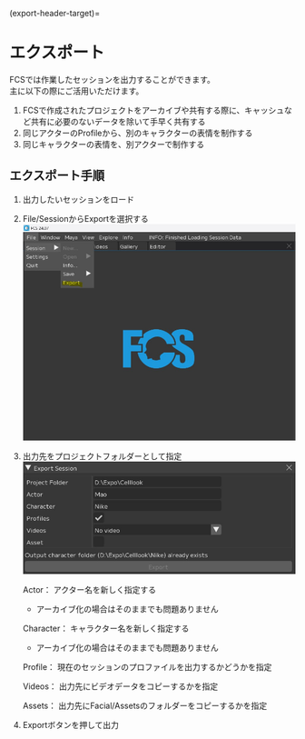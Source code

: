 (export-header-target)=
# エクスポート
FCSでは作業したセッションを出力することができます。  
主に以下の際にご活用いただけます。
1. FCSで作成されたプロジェクトをアーカイブや共有する際に、キャッシュなど共有に必要のないデータを除いて手早く共有する
2. 同じアクターのProfileから、別のキャラクターの表情を制作する
3. 同じキャラクターの表情を、別アクターで制作する


## エクスポート手順
1. 出力したいセッションをロード
  
2. File/SessionからExportを選択する
  ![](images/menu_bar.jpg)  

1. 出力先をプロジェクトフォルダーとして指定
  ![](images/export_window.jpg)  

   Actor： アクター名を新しく指定する  
   - アーカイブ化の場合はそのままでも問題ありません  
  
   Character： キャラクター名を新しく指定する   
   - アーカイブ化の場合はそのままでも問題ありません  

   Profile： 現在のセッションのプロファイルを出力するかどうかを指定
  
   Videos： 出力先にビデオデータをコピーするかを指定
   
   Assets： 出力先にFacial/Assetsのフォルダーをコピーするかを指定
   
3. Exportボタンを押して出力
